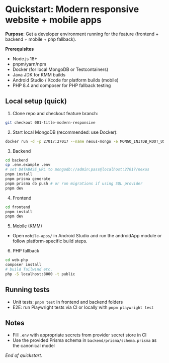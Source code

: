 # Quickstart: Modern responsive website + mobile apps

**Purpose**: Get a developer environment running for the feature (frontend + backend + mobile + php fallback).

**Prerequisites**

- Node.js 18+
- pnpm/yarn/npm
- Docker (for local MongoDB or Testcontainers)
- Java JDK for KMM builds
- Android Studio / Xcode for platform builds (mobile)
- PHP 8.4 and composer for PHP fallback testing

## Local setup (quick)

1. Clone repo and checkout feature branch:

```bash
git checkout 001-title-modern-responsive
```

2. Start local MongoDB (recommended: use Docker):

```bash
docker run -d -p 27017:27017 --name nexus-mongo -e MONGO_INITDB_ROOT_USERNAME=admin -e MONGO_INITDB_ROOT_PASSWORD=pass mongo:6
```

3. Backend

```bash
cd backend
cp .env.example .env
# set DATABASE_URL to mongodb://admin:pass@localhost:27017/nexus
pnpm install
pnpm prisma generate
pnpm prisma db push # or run migrations if using SQL provider
pnpm dev
```

4. Frontend

```bash
cd frontend
pnpm install
pnpm dev
```

5. Mobile (KMM)

- Open `mobile-apps/` in Android Studio and run the androidApp module or follow platform-specific build steps.

6. PHP fallback

```bash
cd web-php
composer install
# build Tailwind etc.
php -S localhost:8000 -t public
```

## Running tests

- Unit tests: `pnpm test` in frontend and backend folders
- E2E: run Playwright tests via CI or locally with `pnpm playwright test`

## Notes

- Fill `.env` with appropriate secrets from provider secret store in CI
- Use the provided Prisma schema in `backend/prisma/schema.prisma` as the canonical model

_End of quickstart._
